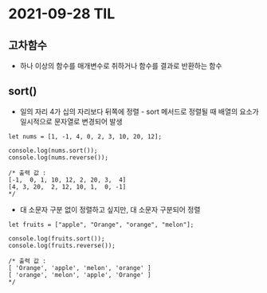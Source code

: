 # 2021-09-28 TIL

## 고차함수
* 하나 이상의 함수를 매개변수로 취하거나 함수를 결과로 반환하는 함수

## sort()
* 일의 자리 4가 십의 자리보다 뒤쪽에 정렬 - sort 메서드로 정렬될 때 배열의 요소가 일시적으로 문자열로 변경되어 발생
~~~
let nums = [1, -1, 4, 0, 2, 3, 10, 20, 12];

console.log(nums.sort());
console.log(nums.reverse());

/* 출력 값 : 
[-1,  0, 1, 10, 12, 2, 20, 3,  4]
[4, 3, 20,  2, 12, 10, 1,  0, -1] 
*/
~~~
* 대 소문자 구분 없이 정렬하고 싶지만, 대 소문자 구분되어 정렬
~~~
let fruits = ["apple", "Orange", "orange", "melon"];

console.log(fruits.sort());
console.log(fruits.reverse());

/* 출력 값 : 
[ 'Orange', 'apple', 'melon', 'orange' ]
[ 'orange', 'melon', 'apple', 'Orange' ]
*/
~~~

